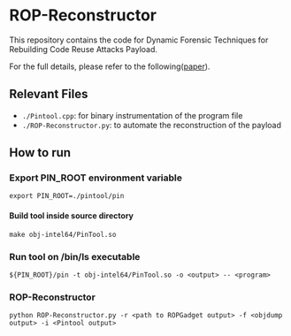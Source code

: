 # ROP-Reconstructor

This repository contains the code for Dynamic Forensic Techniques for Rebuilding Code Reuse Attacks Payload.

For the full details, please refer to the following([paper](./paper.pdf)).

## Relevant Files
- `./Pintool.cpp`: for binary instrumentation of the program file
- `./ROP-Reconstructor.py`: to automate the reconstruction of the payload

## How to run

### Export PIN_ROOT environment variable
`export PIN_ROOT=./pintool/pin`

#### Build tool inside source directory
`make obj-intel64/PinTool.so`

### Run tool on /bin/ls executable
`${PIN_ROOT}/pin -t obj-intel64/PinTool.so -o <output> -- <program>`

### ROP-Reconstructor
`python ROP-Reconstructor.py -r <path to ROPGadget output> -f <objdump output> -i <Pintool output>`
